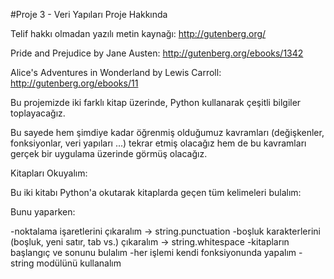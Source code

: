 #Proje 3 - Veri Yapıları
Proje Hakkında 

Telif hakkı olmadan yazılı metin kaynağı: http://gutenberg.org/

Pride and Prejudice by Jane Austen: http://gutenberg.org/ebooks/1342

Alice's Adventures in Wonderland by Lewis Carroll: http://gutenberg.org/ebooks/11

Bu projemizde iki farklı kitap üzerinde, Python kullanarak çeşitli bilgiler toplayacağız.

Bu sayede hem şimdiye kadar öğrenmiş olduğumuz kavramları (değişkenler, fonksiyonlar, veri yapıları ...) tekrar etmiş olacağız hem de bu kavramları gerçek bir uygulama üzerinde görmüş olacağız.

Kitapları Okuyalım:

Bu iki kitabı Python'a okutarak kitaplarda geçen tüm kelimeleri bulalım:

Bunu yaparken:

-noktalama işaretlerini çıkaralım -> string.punctuation
-boşluk karakterlerini (boşluk, yeni satır, tab vs.) çıkaralım -> string.whitespace
-kitapların başlangıç ve sonunu bulalım
-her işlemi kendi fonksiyonunda yapalım
-string modülünü kullanalım